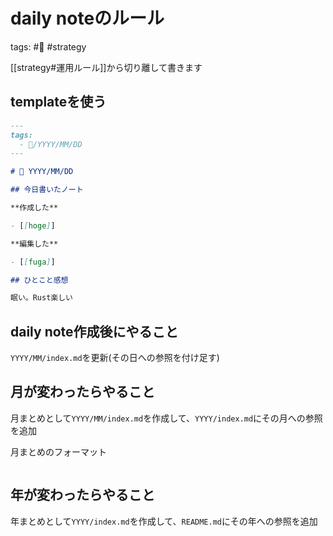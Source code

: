 # daily noteのルール

tags: #📅 #strategy

[[strategy#運用ルール]]から切り離して書きます

## templateを使う

```md
---
tags:
  - 📅/YYYY/MM/DD
---

# 📅 YYYY/MM/DD

## 今日書いたノート

**作成した**

- [[hoge]]

**編集した**

- [[fuga]]

## ひとこと感想

眠い。Rust楽しい
```

## daily note作成後にやること

`YYYY/MM/index.md`を更新(その日への参照を付け足す)

## 月が変わったらやること

月まとめとして`YYYY/MM/index.md`を作成して、`YYYY/index.md`にその月への参照を追加

月まとめのフォーマット

```md

```

## 年が変わったらやること

年まとめとして`YYYY/index.md`を作成して、`README.md`にその年への参照を追加
